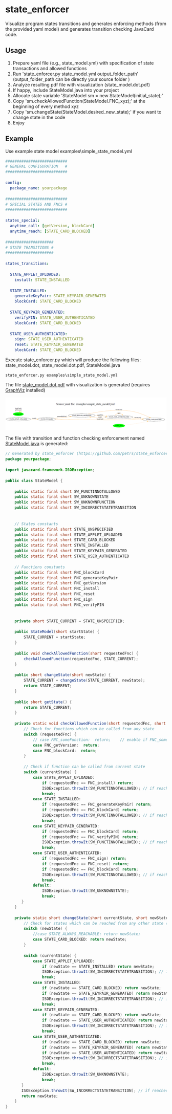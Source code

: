 # state_enforcer
Visualize program states transitions and generates enforcing methods (from the provided yaml model) and generates transition checking JavaCard code.

## Usage
  1. Prepare yaml file (e.g., state_model.yml) with specification of state transactions and allowed functions
  2. Run 'state_enforcer.py state_model.yml output_folder_path' (output_folder_path can be directly your source folder )
  3. Analyze resulting pdf file with visualization (state_model.dot.pdf)
  4. If happy, include StateModel.java into your project
  5. Allocate state variable 'StateModel sm = new StateModel(initial_state);'
  6. Copy 'sm.checkAllowedFunction(StateModel.FNC_xyz);' at the beginning of every method xyz
  7. Copy 'sm.changeState(StateModel.desired_new_state);' if you want to change state in the code
  8. Enjoy 

## Example

Use example state model examples\simple_state_model.yml

```yaml
###########################
# GENERAL CONFIGURATION   #
###########################

config:
  package_name: yourpackage

###########################
# SPECIAL STATES AND FNCS #
###########################

states_special:
  anytime_call: [getVersion, blockCard]
  anytime_reach: [STATE_CARD_BLOCKED]

#####################
# STATE TRANSITIONS #
#####################

states_transitions:

  STATE_APPLET_UPLOADED:
    install: STATE_INSTALLED

  STATE_INSTALLED:
    generateKeyPair: STATE_KEYPAIR_GENERATED
    blockCard: STATE_CARD_BLOCKED

  STATE_KEYPAIR_GENERATED:
    verifyPIN: STATE_USER_AUTHENTICATED
    blockCard: STATE_CARD_BLOCKED

  STATE_USER_AUTHENTICATED:
    sign: STATE_USER_AUTHENTICATED
    reset: STATE_KEYPAIR_GENERATED
    blockCard: STATE_CARD_BLOCKED
```

Execute state_enforcer.py which will produce the following files: state_model.dot, state_model.dot.pdf, StateModel.java
 
	state_enforcer.py examples\simple_state_model.yml	

The file [state_model.dot.pdf](examples\state_model.dot.pdf) with visualization is generated (requires [GraphViz](https://graphviz.org) installed)

<p align="center">
    <img src="examples\simple_state_model.png">
</p>


The file with transition and function checking enforcement named [StateModel.java](examples\StateModel.java) is generated: 
```java
// Generated by state_enforcer (https://github.com/petrs/state_enforcer) 
package yourpackage;

import javacard.framework.ISOException;

public class StateModel {

    public static final short SW_FUNCTINNOTALLOWED                      = (short) 0x8001;
    public static final short SW_UNKNOWNSTATE                           = (short) 0x8002;
    public static final short SW_UNKNOWNFUNCTION                        = (short) 0x8003;
    public static final short SW_INCORRECTSTATETRANSITION               = (short) 0x8004;


    // States constants
    public static final short STATE_UNSPECIFIED                         = (short) 0x5050;
    public static final short STATE_APPLET_UPLOADED                     = (short) 0x0001;
    public static final short STATE_CARD_BLOCKED                        = (short) 0x0002;
    public static final short STATE_INSTALLED                           = (short) 0x0003;
    public static final short STATE_KEYPAIR_GENERATED                   = (short) 0x0004;
    public static final short STATE_USER_AUTHENTICATED                  = (short) 0x0005;

    // Functions constants
    public static final short FNC_blockCard                             = (short) 0x4001;
    public static final short FNC_generateKeyPair                       = (short) 0x4002;
    public static final short FNC_getVersion                            = (short) 0x4003;
    public static final short FNC_install                               = (short) 0x4004;
    public static final short FNC_reset                                 = (short) 0x4005;
    public static final short FNC_sign                                  = (short) 0x4006;
    public static final short FNC_verifyPIN                             = (short) 0x4007;


    private short STATE_CURRENT = STATE_UNSPECIFIED;

    public StateModel(short startState) {
        STATE_CURRENT = startState;
    }
    
    public void checkAllowedFunction(short requestedFnc) {
        checkAllowedFunction(requestedFnc, STATE_CURRENT);
    }
    
    public short changeState(short newState) {
        STATE_CURRENT = changeState(STATE_CURRENT, newState);
        return STATE_CURRENT;
    }
    
    public short getState() {
        return STATE_CURRENT;
    }

    private static void checkAllowedFunction(short requestedFnc, short currentState) {
        // Check for functions which can be called from any state
        switch (requestedFnc) {
            // case FNC_someFunction:  return;    // enable if FNC_someFunction can be called from any state (typical for cleaning instructions)
            case FNC_getVersion:  return;
            case FNC_blockCard:  return;
        }

        // Check if function can be called from current state
        switch (currentState) {
            case STATE_APPLET_UPLOADED:
                if (requestedFnc == FNC_install) return;
                ISOException.throwIt(SW_FUNCTINNOTALLOWED); // if reached, function is not allowed in given state
                break;
            case STATE_INSTALLED:
                if (requestedFnc == FNC_generateKeyPair) return;
                if (requestedFnc == FNC_blockCard) return;
                ISOException.throwIt(SW_FUNCTINNOTALLOWED); // if reached, function is not allowed in given state
                break;
            case STATE_KEYPAIR_GENERATED:
                if (requestedFnc == FNC_blockCard) return;
                if (requestedFnc == FNC_verifyPIN) return;
                ISOException.throwIt(SW_FUNCTINNOTALLOWED); // if reached, function is not allowed in given state
                break;
            case STATE_USER_AUTHENTICATED:
                if (requestedFnc == FNC_sign) return;
                if (requestedFnc == FNC_reset) return;
                if (requestedFnc == FNC_blockCard) return;
                ISOException.throwIt(SW_FUNCTINNOTALLOWED); // if reached, function is not allowed in given state
                break;
            default:
                ISOException.throwIt(SW_UNKNOWNSTATE);
                break;
       }
    }

    private static short changeState(short currentState, short newState) {
        // Check for states which can be reached from any other state (typically some "cleaning" state)
        switch (newState) {
            //case STATE_ALWAYS_REACHABLE: return newState;
            case STATE_CARD_BLOCKED: return newState;
        }

        switch (currentState) {
            case STATE_APPLET_UPLOADED:
                if (newState == STATE_INSTALLED) return newState;
                ISOException.throwIt(SW_INCORRECTSTATETRANSITION); // if reached, transition is not allowed
                break;
            case STATE_INSTALLED:
                if (newState == STATE_CARD_BLOCKED) return newState;
                if (newState == STATE_KEYPAIR_GENERATED) return newState;
                ISOException.throwIt(SW_INCORRECTSTATETRANSITION); // if reached, transition is not allowed
                break;
            case STATE_KEYPAIR_GENERATED:
                if (newState == STATE_CARD_BLOCKED) return newState;
                if (newState == STATE_USER_AUTHENTICATED) return newState;
                ISOException.throwIt(SW_INCORRECTSTATETRANSITION); // if reached, transition is not allowed
                break;
            case STATE_USER_AUTHENTICATED:
                if (newState == STATE_CARD_BLOCKED) return newState;
                if (newState == STATE_KEYPAIR_GENERATED) return newState;
                if (newState == STATE_USER_AUTHENTICATED) return newState;
                ISOException.throwIt(SW_INCORRECTSTATETRANSITION); // if reached, transition is not allowed
                break;
            default:
                ISOException.throwIt(SW_UNKNOWNSTATE);
                break;
       }
       ISOException.throwIt(SW_INCORRECTSTATETRANSITION); // if reached, transition is not allowed
       return newState;
    }
}
```

